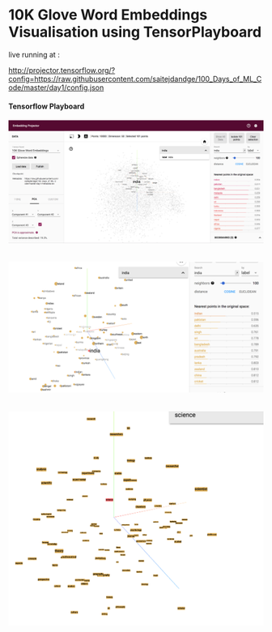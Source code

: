 <h1>10K Glove Word Embeddings Visualisation using TensorPlayboard</h1>


live running at :
<br/>

http://projector.tensorflow.org/?config=https://raw.githubusercontent.com/saitejdandge/100_Days_of_ML_Code/master/day1/config.json

<h4>Tensorflow Playboard<h4>
<img src="Images/1.png"/>
<br/>
<br/>
<br/>


<img src="Images/2.png"/>

<br/>
<br/>
<br/>


<img src="Images/3.png"/>

<br/>
<br/>
<br/>
